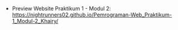 - Preview Website Praktikum 1 - Modul 2: https://nightrunners02.github.io/Pemrograman-Web_Praktikum-1_Modul-2_Khairy/
